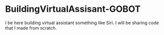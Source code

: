 # BuildingVirtualAssisant-GOBOT
 I be here building virtual assistant something  like Siri. I will be sharing code that I made from scratch.
